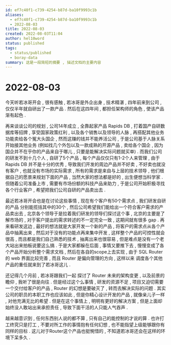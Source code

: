 ```yaml
---
id: ef7c40f1-c739-4254-b87d-ba10f9993c1b
aliases:
  - ef7c40f1-c739-4254-b87d-ba10f9993c1b
  - 2022-08-03
title: 2022-08-03
created: 2022-08-03T11:04
author: hel10word
status: published
tags:
  - status/published
  - boray-data
summary: 这是一段简短的摘要 , 描述文档的主要内容
---
```

# 2022-08-03


今天听若冰哥开会 , 很有感触 , 若冰哥是外企出身 , 技术精湛 , 四年前来到公司 , 仅仅半年就自研出了一款产品 . 然后在这四年间 , 都担任架构师的角色 , 使该产品渐有起色 . 

再来谈谈公司的规划 , 公司14年成立 , 全靠起家产品 Rapids DB , 打着国产自研数据库等招牌 , 享受国家政策红利 , 以及各个销售以及领导的人脉 , 再搭配其他业务功能卖给各个冤大头国企 , 然而这赚的钱并不能养活公司 , 于是公司基于人脉关系开始接其他业务 (例如找几个外包以及一款成熟的开源产品 , 卖给各个国企 , 因为国企并不在乎你的产品来自于哪儿 , 只要是能解决实际问题就买单)  . 而我们公司的研发不到十几个人 , 自研了5个产品 , 每个产品仅仅只有1-2个人来管理 , 由于 Rapids DB 并不是十分的优秀 , 导致我们开发的周边产品并不好卖 , 不好卖也就没有客户 , 也就没有市场的实际需求 , 所有的需求是来自与上层的技术领导 , 他们根据自己的愿景来规划下面的产品 , 当然大家的想法都是好的 , 出生便想当科学家 . 但随着公司准备上市 , 需要有市场份额的科技产品来助力 , 于是公司开始积极寻找各个行业客户 , 希望把我们公司自研的产品卖出去 . 

最近若冰哥开会也是在讨论这些事情 , 现在有个客户有50个需求点 , 我们研发自研的产品 分别能揽括其中的30个 , 然后公司希望我们能给出一个符合客户需求的产品卖出去 , 北京各个领导于是拉着我们研发的领导们探讨这个事 , 北京的主要是了解市场的 , 对于客户提出的需求转述的不一定完全一致 , 这期间就有很多 gap  . 再来看研发这边 , 最好的想法就是大家开发一个新的产品 , 将客户的需求点从各个产品中抽离出来 , 然后对于没有的功能点再来集中开发 , 这样整个产品的可控性就会很高 , 而且都是我们自己熟悉的技术 , 抽离出来也很容易 , 但是难点是没有一个老大站出来拍板说要这么搞 . 于是大家都躲在后面 , 事情又要推下去 , 慢慢变成了各个产品开始分析整个需求文档 , 然后在各自的scope上去实现 , 由于 SQL Router 的 web 界面比较完善 , 而且 Router 是偏向管理的方向 , 这样以来 调度各个其他产品的重任就来到了若冰哥这儿 . 

还记得几个月前 , 若冰哥跟我们一起 探讨了 Router 未来的架构变更 , 以及前景的瞻仰 , 我听了很是向往 . 但是经过这个么事情 , 研发的资源不足 , 项目又迫切需要一个交付给客户的产品 , Router 的幻想是要破灭了 , 转而去解决实际的问题 . 其实公司的职员的本职工作也应该如此 , 但是你精心设计开发的产品 , 就像亲儿子一样 , 对他充满无比的希望 . 但是在这个事情上 , 明明有更好的解决方案 , 但是上面却始终没人敢站出来承担责任 , 导致下面干活的人只能人气吞声 . 

越来越意识到 , 任何东西别人说的都不算 , 只有自己的能控制的才说的算 . 也许打工终究只是打工 , 不要对所工作的事情抱有任何幻想 , 也不能指望上级能够跟你有同样的目标 . 这儿对于Router这个产品也挺惋惜的 , 不知道若冰哥还会在这样的环境下呆多久 . 

